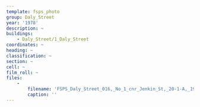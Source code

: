 ```yaml
---
template: fsps_photo
group: Daly_Street
year: '1978'
description: ~
buildings:
    - Daly_Street/1_Daly_Street
coordinates: ~
heading: ~
classification: ~
section: ~
cell: ~
film_roll: ~
files:
    -
        filename: 'FSPS_Daly_Street_016,_No_1_cnr_Jenkin_St,_20-1-A,_1978.png'
        caption: ''
---
```

